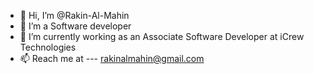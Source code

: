 - 👋 Hi, I’m @Rakin-Al-Mahin
- 👀 I’m a Software developer
- 🌱 I’m currently working as an Associate Software Developer at iCrew Technologies
- 📫 Reach me at --- rakinalmahin@gmail.com
